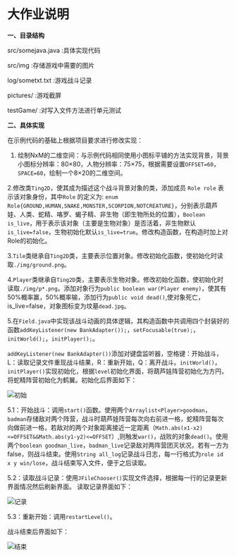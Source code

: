 # 大作业说明

**一、目录结构**

src/somejava.java :具体实现代码

src/img :存储游戏中需要的图片

log/sometxt.txt :游戏战斗记录

pictures/ :游戏截屏

testGame/ :对写入文件方法进行单元测试


**二、具体实现**

在示例代码的基础上根据项目要求进行修改实现：

1. 绘制NxM的二维空间：与示例代码相同使用小图标平铺的方法实现背景，背景小图标分辨率：80×80，人物分辨率：75×75，根据需要设置`OFFSET=60`，`SPACE=60`，绘制一个8×20的二维空间。

2.修改类`Ting2D`，使其成为描述这个战斗背景对象的类，添加成员 `Role role` 表示该对象身份，其中`Role` 的定义为:
`enum Role{GROUND,HUMAN,SNAKE,MONSTER,SCORPION,NOTCREATURE}`，分别表示葫芦娃、人类、蛇精、咯罗、蝎子精、非生物（即生物所处的位置），`Boolean is_live`，用于表示该对象（主要是生物对象）是否活着，非生物默认`is_live=false`，生物初始化默认`is_live=true`。修改构造函数，在构造时加上对Role的初始化。

3.`Tile`类继承自`Ting2D`类，主要表示位置对象。修改初始化函数，使初始化时读取`./img/ground.png`。

4.`Player`类继承自`Ting2D`类，主要表示生物对象。修改初始化函数，使初始化时读取`./img/p*.png`。添加对象行为`public boolean war(Player enemy)`，使其有50%概率赢，50%概率输，添加行为`public void dead()`,使对象死亡，is_live=false，对象图标变为坟墓`dead.jpg`。

5.在`Field.java`中实现该战斗动画的具体逻辑，其构造函数中共调用四个封装好的函数`addKeyListener(new BankAdapter());`，`setFocusable(true);`，`initWorld();`，`initPlayer();`。

`addKeyListener(new BankAdapter())`添加对键盘监听器，空格键：开始战斗，L：读取记录文件重现战斗结果，R：重新开始，Q：离开战斗。`initWorld()`，`initPlayer()`实现初始化，根据`level`初始化界面，将葫芦娃阵营初始化为方円，将蛇精阵营初始化为鹤翼。初始化后界面如下：

![初始](https://github.com/njuhxc/java-2017f-homework/blob/master/Fianl%20Project/%E4%BD%95%E6%AC%A3%E7%A8%8B-141220040/pictures/p1.PNG)

5.1：开始战斗：调用`start()`函数。使用两个`Arraylist<Player>goodman`，`badman`存储敌对两个阵营，战斗时葫芦娃阵营每次向右前进一格，蛇精阵营每次向做前进一格，若敌对的两个对象距离接近一定距离（`Math.abs(x1-x2)<=OFFSET&&Math.abs(y1-y2)<=OFFSET`）,则触发`war()`，战败的对象`dead()`。使用两个`boolean goodman_live`，`badman_live`记录敌对两阵营团灭状况，若有一方为false，则战斗结束。使用`String all_log`记录战斗日志，每一行格式为`role id x y win/lose`，战斗结束写入文件，便于之后读取。

5.2：读取战斗记录：使用`JFileChooser()`实现文件选择，根据每一行的记录更新界面情况然后刷新界面。
读取记录界面如下：

![记录](https://github.com/njuhxc/java-2017f-homework/blob/master/Fianl%20Project/%E4%BD%95%E6%AC%A3%E7%A8%8B-141220040/pictures/p2.PNG)

5.3：重新开始：调用`restartLevel()`。

战斗结束后界面如下：

![结束](https://github.com/njuhxc/java-2017f-homework/blob/master/Fianl%20Project/%E4%BD%95%E6%AC%A3%E7%A8%8B-141220040/pictures/p3.PNG)



